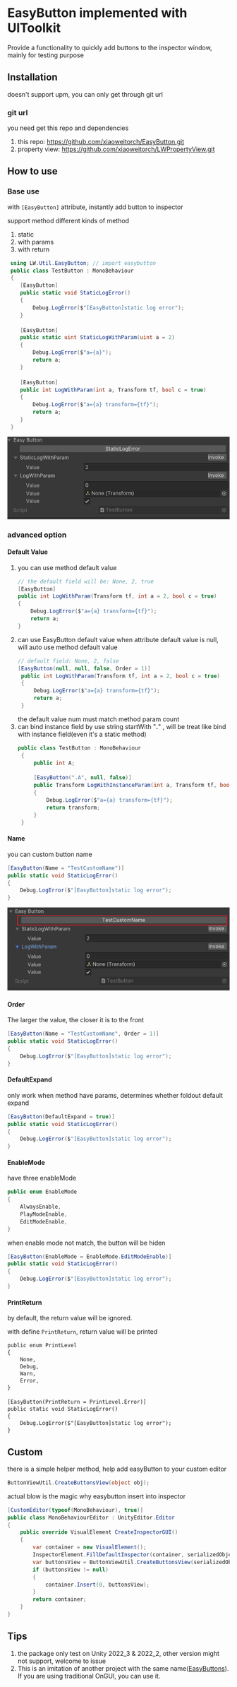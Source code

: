# EasyButton implemented with UIToolkit
Provide a functionality to quickly add buttons to the inspector window, mainly for testing purpose

## Installation
doesn't support upm, you can only get through git url
### git url
you need get this repo and dependencies
1. this repo: https://github.com/xiaoweitorch/EasyButton.git
2. property view: https://github.com/xiaoweitorch/LWPropertyView.git

## How to use
### Base use
with `[EasyButton]` attribute, instantly add button to inspector

support method different kinds of method

1. static
2. with params
3. with return

```c#
 using LW.Util.EasyButton; // import easybutton
 public class TestButton : MonoBehaviour
 {
    [EasyButton]
    public static void StaticLogError()
    {
        Debug.LogError($"[EasyButton]static log error");
    }

    [EasyButton]
    public static uint StaticLogWithParam(uint a = 2)
    {
        Debug.LogError($"a={a}");
        return a;
    }

    [EasyButton]
    public int LogWithParam(int a, Transform tf, bool c = true)
    {
        Debug.LogError($"a={a} transform={tf}");
        return a;
    }
 }
```
![base use](./Images/baseButton.png)

### advanced option
#### Default Value

1. you can use method default value
    ```c#
    // the default field will be: None, 2, true
    [EasyButton]
    public int LogWithParam(Transform tf, int a = 2, bool c = true)
    {
        Debug.LogError($"a={a} transform={tf}");
        return a;
    }
    ```
2. can use EasyButton default value
    when attribute default value is null, will auto use method default value
   ```c#
   // default field: None, 2, false
   [EasyButton(null, null, false, Order = 1)]
    public int LogWithParam(Transform tf, int a = 2, bool c = true)
    {
        Debug.LogError($"a={a} transform={tf}");
        return a;
    }
   ```
   the default value num must match method param count
3. can bind instance field
   by use string startWith "**.**" , will be treat like bind with instance field(even it's a static method)
   ```c#
   public class TestButton : MonoBehaviour
    {
        public int A;

        [EasyButton(".A", null, false)]
        public Transform LogWithInstanceParam(int a, Transform tf, bool c = true)
        {
            Debug.LogError($"a={a} transform={tf}");
            return transform;
        }
    }
   ```

#### Name
you can custom button name

```c#
[EasyButton(Name = "TestCustomName")]
public static void StaticLogError()
{
    Debug.LogError($"[EasyButton]static log error");
}
```

![custom name](./Images/customName.png)

#### Order
The larger the value, the closer it is to the front

```c#
[EasyButton(Name = "TestCustomName", Order = 1)]
public static void StaticLogError()
{
    Debug.LogError($"[EasyButton]static log error");
}
```

#### DefaultExpand
only work when method have params, determines whether foldout default expand

```c#
[EasyButton(DefaultExpand = true)]
public static void StaticLogError()
{
    Debug.LogError($"[EasyButton]static log error");
}
```

#### EnableMode
have three enableMode

```c#
public enum EnableMode
{
    AlwaysEnable,
    PlayModeEnable,
    EditModeEnable,
}
```

when enable mode not match, the button will be hiden

```c#
[EasyButton(EnableMode = EnableMode.EditModeEnable)]
public static void StaticLogError()
{
    Debug.LogError($"[EasyButton]static log error");
}
```

#### PrintReturn
by default, the return value will be ignored. 

with define `PrintReturn`, return value will be printed

```
public enum PrintLevel
{
    None,
    Debug,
    Warn,
    Error,
}

[EasyButton(PrintReturn = PrintLevel.Error)]
public static void StaticLogError()
{
    Debug.LogError($"[EasyButton]static log error");
}
```

## Custom
there is a simple helper method, help add easyButton to your custom editor
```c#
ButtonViewUtil.CreateButtonsView(object obj);
```

actual blow is the magic why easybutton insert into inspector
```c#
[CustomEditor(typeof(MonoBehaviour), true)]
public class MonoBehaviourEditor : UnityEditor.Editor
{
    public override VisualElement CreateInspectorGUI()
    {
        var container = new VisualElement();
        InspectorElement.FillDefaultInspector(container, serializedObject, this);
        var buttonsView = ButtonViewUtil.CreateButtonsView(serializedObject.targetObject);
        if (buttonsView != null)
        {
            container.Insert(0, buttonsView);
        }
        return container;
    }
}
```

## Tips
1. the package only test on Unity 2022_3 & 2022_2, other version might not support, welcome to issue
2. This is an imitation of another project with the same name([EasyButtons](https://github.com/madsbangh/EasyButtons)). If you are using traditional OnGUI, you can use it.